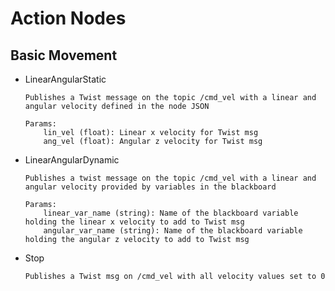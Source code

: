 # Action Nodes

## Basic Movement

- LinearAngularStatic
    ```
    Publishes a Twist message on the topic /cmd_vel with a linear and angular velocity defined in the node JSON

    Params:
        lin_vel (float): Linear x velocity for Twist msg
        ang_vel (float): Angular z velocity for Twist msg
    ```

- LinearAngularDynamic
    ```
    Publishes a twist message on the topic /cmd_vel with a linear and angular velocity provided by variables in the blackboard

    Params:
        linear_var_name (string): Name of the blackboard variable holding the linear x velocity to add to Twist msg
        angular_var_name (string): Name of the blackboard variable holding the angular z velocity to add to Twist msg
    ```
- Stop
    ```
    Publishes a Twist msg on /cmd_vel with all velocity values set to 0
    ```


    
